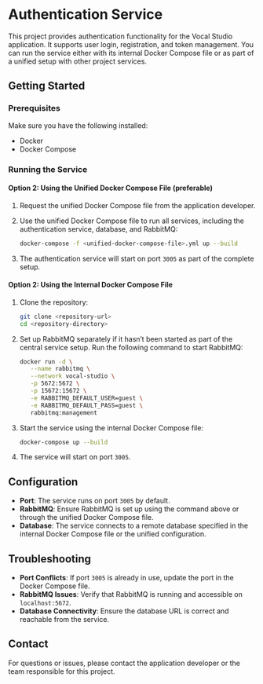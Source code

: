 # Authentication Service

This project provides authentication functionality for the Vocal Studio application. It supports user login, registration, and token management. You can run the service either with its internal Docker Compose file or as part of a unified setup with other project services.

## Getting Started

### Prerequisites

Make sure you have the following installed:
- Docker
- Docker Compose

### Running the Service

#### Option 2: Using the Unified Docker Compose File (preferable)

1. Request the unified Docker Compose file from the application developer.

2. Use the unified Docker Compose file to run all services, including the authentication service, database, and RabbitMQ:
   ```bash
   docker-compose -f <unified-docker-compose-file>.yml up --build
   ```

3. The authentication service will start on port `3005` as part of the complete setup.

#### Option 2: Using the Internal Docker Compose File

1. Clone the repository:
   ```bash
   git clone <repository-url>
   cd <repository-directory>
   ```

2. Set up RabbitMQ separately if it hasn’t been started as part of the central service setup. Run the following command to start RabbitMQ:
   ```bash
   docker run -d \
      --name rabbitmq \
      --network vocal-studio \
      -p 5672:5672 \
      -p 15672:15672 \
      -e RABBITMQ_DEFAULT_USER=guest \
      -e RABBITMQ_DEFAULT_PASS=guest \
      rabbitmq:management
   ```

3. Start the service using the internal Docker Compose file:
   ```bash
   docker-compose up --build
   ```

4. The service will start on port `3005`.

## Configuration

- **Port**: The service runs on port `3005` by default.
- **RabbitMQ**: Ensure RabbitMQ is set up using the command above or through the unified Docker Compose file.
- **Database**: The service connects to a remote database specified in the internal Docker Compose file or the unified configuration.

## Troubleshooting

- **Port Conflicts**: If port `3005` is already in use, update the port in the Docker Compose file.
- **RabbitMQ Issues**: Verify that RabbitMQ is running and accessible on `localhost:5672`.
- **Database Connectivity**: Ensure the database URL is correct and reachable from the service.

## Contact
For questions or issues, please contact the application developer or the team responsible for this project.
